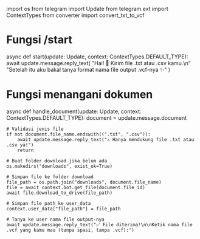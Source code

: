 import os
from telegram import Update
from telegram.ext import ContextTypes
from converter import convert_txt_to_vcf

# Fungsi /start
async def start(update: Update, context: ContextTypes.DEFAULT_TYPE):
    await update.message.reply_text(
        "Hai! 👋 Kirim file .txt atau .csv kamu.\n"
        "Setelah itu aku bakal tanya format nama file output .vcf-nya ✨"
    )

# Fungsi menangani dokumen
async def handle_document(update: Update, context: ContextTypes.DEFAULT_TYPE):
    document = update.message.document

    # Validasi jenis file
    if not document.file_name.endswith((".txt", ".csv")):
        await update.message.reply_text("⚠️ Hanya mendukung file .txt atau .csv ya!")
        return

    # Buat folder download jika belum ada
    os.makedirs("downloads", exist_ok=True)

    # Simpan file ke folder download
    file_path = os.path.join("downloads", document.file_name)
    file = await context.bot.get_file(document.file_id)
    await file.download_to_drive(file_path)

    # Simpan file path ke user_data
    context.user_data["file_path"] = file_path

    # Tanya ke user nama file output-nya
    await update.message.reply_text("✅ File diterima!\n\nKetik nama file .vcf yang kamu mau (tanpa spasi, tanpa .vcf):")
